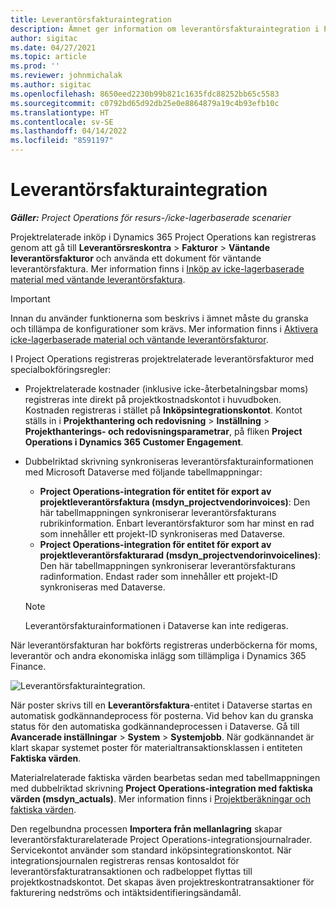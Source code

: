 ```yaml
---
title: Leverantörsfakturaintegration
description: Ämnet ger information om leverantörsfakturaintegration i Project Operations.
author: sigitac
ms.date: 04/27/2021
ms.topic: article
ms.prod: ''
ms.reviewer: johnmichalak
ms.author: sigitac
ms.openlocfilehash: 8650eed2230b99b821c1635fdc88252bb65c5583
ms.sourcegitcommit: c0792bd65d92db25e0e8864879a19c4b93efb10c
ms.translationtype: HT
ms.contentlocale: sv-SE
ms.lasthandoff: 04/14/2022
ms.locfileid: "8591197"
---
```

# <a name="vendor-invoice-integration"></a>Leverantörsfakturaintegration

_**Gäller:** Project Operations för resurs-/icke-lagerbaserade scenarier_

Projektrelaterade inköp i Dynamics 365 Project Operations kan registreras genom att gå till **Leverantörsreskontra** > **Fakturor** > **Väntande leverantörsfakturor** och använda ett dokument för väntande leverantörsfaktura. Mer information finns i [Inköp av icke-lagerbaserade material med väntande leverantörsfaktura](../procurement/pending-vendor-invoices.md).

> [!IMPORTANT]
> Innan du använder funktionerna som beskrivs i ämnet måste du granska och tillämpa de konfigurationer som krävs. Mer information finns i [Aktivera icke-lagerbaserade material och väntande leverantörsfakturor](../procurement/configure-materials-nonstocked.md).

I Project Operations registreras projektrelaterade leverantörsfakturor med specialbokföringsregler:

- Projektrelaterade kostnader (inklusive icke-återbetalningsbar moms) registreras inte direkt på projektkostnadskontot i huvudboken. Kostnaden registreras i stället på **Inköpsintegrationskontot**. Kontot ställs in i **Projekthantering och redovisning** > **Inställning** > **Projekthanterings- och redovisningsparametrar**, på fliken **Project Operations i Dynamics 365 Customer Engagement**.
- Dubbelriktad skrivning synkroniseras leverantörsfakturainformationen med Microsoft Dataverse med följande tabellmappningar:

     - **Project Operations-integration för entitet för export av projektleverantörsfaktura (msdyn_projectvendorinvoices)**: Den här tabellmappningen synkroniserar leverantörsfakturans rubrikinformation. Enbart leverantörsfakturor som har minst en rad som innehåller ett projekt-ID synkroniseras med Dataverse.
     - **Project Operations-integration för entitet för export av projektleverantörsfakturarad (msdyn_projectvendorinvoicelines)**: Den här tabellmappningen synkroniserar leverantörsfakturans radinformation. Endast rader som innehåller ett projekt-ID synkroniseras med Dataverse.

     > [!NOTE]
     > Leverantörsfakturainformationen i Dataverse kan inte redigeras.

När leverantörsfakturan har bokförts registreras underböckerna för moms, leverantör och andra ekonomiska inlägg som tillämpliga i Dynamics 365 Finance.

![Leverantörsfakturaintegration.](media/DW7VendorInvoice.png)

När poster skrivs till en **Leverantörsfaktura**-entitet i Dataverse startas en automatisk godkännandeprocess för posterna. Vid behov kan du granska status för den automatiska godkännandeprocessen i Dataverse. Gå till **Avancerade inställningar** > **System** > **Systemjobb**. När godkännandet är klart skapar systemet poster för materialtransaktionsklassen i entiteten **Faktiska värden**.

Materialrelaterade faktiska värden bearbetas sedan med tabellmappningen med dubbelriktad skrivning **Project Operations-integration med faktiska värden (msdyn_actuals)**. Mer information finns i [Projektberäkningar och faktiska värden](resource-dual-write-estimates-actuals.md).

Den regelbundna processen **Importera från mellanlagring** skapar leverantörsfakturarelaterade Project Operations-integrationsjournalrader. Servicekontot använder som standard inköpsintegrationskontot. När integrationsjournalen registreras rensas kontosaldot för leverantörsfakturatransaktionen och radbeloppet flyttas till projektkostnadskontot. Det skapas även projektreskontratransaktioner för fakturering nedströms och intäktsidentifieringsändamål.
